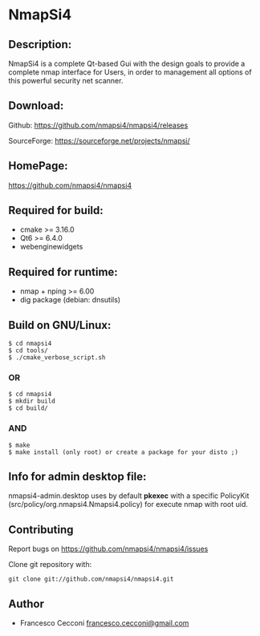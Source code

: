 # NmapSi4

## Description:

NmapSi4 is a complete Qt-based Gui with the design goals to provide a complete nmap 
interface for Users, in order to management all options of this powerful 
security net scanner.

## Download:

Github: <https://github.com/nmapsi4/nmapsi4/releases>

SourceForge: <https://sourceforge.net/projects/nmapsi/>

## HomePage:

<https://github.com/nmapsi4/nmapsi4>

## Required for build:

* cmake >= 3.16.0
* Qt6 >= 6.4.0
* webenginewidgets

## Required for runtime:

* nmap + nping >= 6.00
* dig package (debian: dnsutils)

## Build on GNU/Linux:

    $ cd nmapsi4
    $ cd tools/
    $ ./cmake_verbose_script.sh

### OR

    $ cd nmapsi4
    $ mkdir build
    $ cd build/

### AND 

    $ make
    $ make install (only root) or create a package for your disto ;)


## Info for admin desktop file:

nmapsi4-admin.desktop uses by default **pkexec** with a specific PolicyKit (src/policy/org.nmapsi4.Nmapsi4.policy) for execute nmap with root uid. 

## Contributing

Report bugs on <https://github.com/nmapsi4/nmapsi4/issues>

Clone git repository with:

    git clone git://github.com/nmapsi4/nmapsi4.git

## Author

- Francesco Cecconi <francesco.cecconi@gmail.com>
